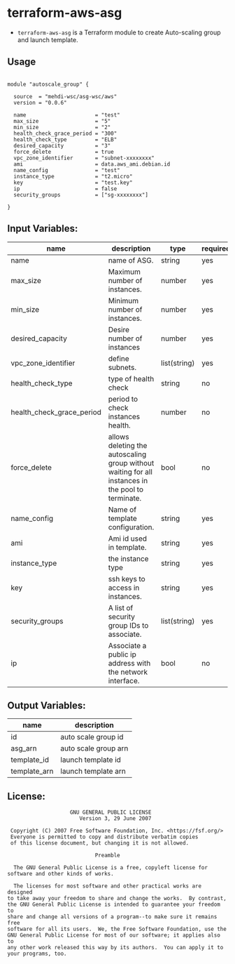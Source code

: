 # terraform-aws-asg

- ``` terraform-aws-asg ``` is a Terraform module to create Auto-scaling group and launch template.

## Usage
```

module "autoscale_group" {

  source  = "mehdi-wsc/asg-wsc/aws"
  version = "0.0.6"

  name                      = "test"
  max_size                  = "5"
  min_size                  = "2"
  health_check_grace_period = "300"
  health_check_type         = "ELB"
  desired_capacity          = "3"
  force_delete              = true
  vpc_zone_identifier       = "subnet-xxxxxxxx"
  ami                       = data.aws_ami.debian.id
  name_config               = "test"
  instance_type             = "t2.micro"
  key                       = "test.key"
  ip                        = false
  security_groups           = ["sg-xxxxxxxx"]

}
```

## Input Variables:

| name                      | description                                                                                       | type         | required |
|---------------------------|---------------------------------------------------------------------------------------------------|--------------|----------|
| name                      | name of ASG.                                                                                      | string       | yes      |
| max_size                  | Maximum number of instances.                                                                      | number       | yes      |
| min_size                  | Minimum number of instances.                                                                      | number       | yes      |
| desired_capacity          | Desire number of instances                                                                        | number       | yes      |
| vpc_zone_identifier       | define subnets.                                                                                   | list(string) | yes      |
| health_check_type         | type of health check                                                                              | string       | no       |
| health_check_grace_period | period to check instances health.                                                                 | number       | no       |
| force_delete              | allows deleting the autoscaling group without waiting for all instances in the pool to terminate. | bool         | no       |
| name_config               | Name of template configuration.                                                                   | string       | yes      |
| ami                       | Ami id used in template.                                                                          | string       | yes      |
| instance_type             | the instance type                                                                                 | string       | yes      |
| key                       | ssh keys to access in instances.                                                                  | string       | yes      |
| security_groups           | A list of security group IDs to associate.                                                        | list(string) | yes      |
| ip                        | Associate a public ip address with the network interface.                                         | bool         | no       |

## Output Variables:

| name         | description          |
|--------------|----------------------|
| id           | auto scale group id  |
| asg_arn      | auto scale group arn |
| template_id  | launch template id   |
| template_arn |  launch template arn |

## License:
```
                    GNU GENERAL PUBLIC LICENSE
                       Version 3, 29 June 2007

 Copyright (C) 2007 Free Software Foundation, Inc. <https://fsf.org/>
 Everyone is permitted to copy and distribute verbatim copies
 of this license document, but changing it is not allowed.

                            Preamble

  The GNU General Public License is a free, copyleft license for
software and other kinds of works.

  The licenses for most software and other practical works are designed
to take away your freedom to share and change the works.  By contrast,
the GNU General Public License is intended to guarantee your freedom to
share and change all versions of a program--to make sure it remains free
software for all its users.  We, the Free Software Foundation, use the
GNU General Public License for most of our software; it applies also to
any other work released this way by its authors.  You can apply it to
your programs, too.
```
